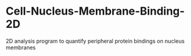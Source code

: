 # Cell-Nucleus-Membrane-Binding-2D

2D analysis program to quantify peripheral protein bindings on nucleus membranes
